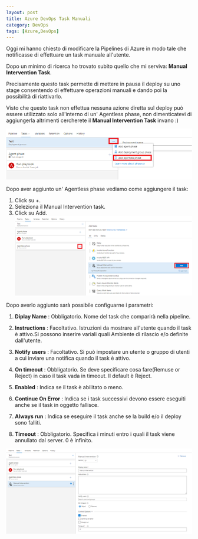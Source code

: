 ```yaml
---
layout: post
title: Azure DevOps Task Manuali
category: DevOps
tags: [Azure,DevOps]
---
```


Oggi mi hanno chiesto di modificare la Pipelines di Azure in modo tale che notificasse di effettuare un task manuale all'utente.

Dopo un minimo di ricerca ho trovato subito quello che mi serviva: **Manual Intervention Task**.

Precisamente questo task permette di mettere in pausa il deploy su uno stage consentendo di effettuare operazioni manuali e dando poi la possibilità di riattivarlo.

Visto che questo task non effettua nessuna azione diretta sul deploy può essere utilizzato solo all'interno di un' Agentless phase, 
non dimenticatevi di aggiungerla altrimenti cercherete il **Manual Intervention Task** invano :)

![azure-devops-add-an-agentless-job](/assets/images/posts/20201102/azure-devops-add-an-agentless-job.png)

Dopo aver aggiunto un' Agentless phase vediamo come aggiungere il task:
1) Click su +.
2) Seleziona il Manual Intervention task.
3) Click su Add.
![azure-devops-add-a-manual-intervention-task](/assets/images/posts/20201102/azure-devops-add-a-manual-intervention-task.png)


Dopo averlo aggiunto sarà possibile configuarne i parametri:

1. **Diplay Name**  : Obbligatorio. Nome del task che comparirà nella pipeline.
2. **Instructions** : Facoltativo.  Istruzioni da mostrare all'utente quando il task è attivo.Si possono inserire variali quali Ambiente di rilascio e/o definite dall'utente.
3. **Notify users** : Facoltativo.  Si può impostare un utente o gruppo di utenti a cui inviare una notifica quando il task è attivo.
4. **On timeout**   : Obbligatorio. Se deve specificare cosa fare(Remuse or Reject) in caso il task vada in timeout. Il default è Reject.

5. **Enabled**		      : Indica se il task è abilitato o meno.
6. **Continue On Error** : Indica se i task successivi devono essere eseguiti anche se il task in oggetto fallisce.
7. **Always run**		  : Indica se eseguire il task anche se la build e/o il deploy sono falliti.

8. **Timeout** : Obbligatorio. Specifica i minuti entro i quali il task viene annullato dal server. 0 è infinito.

![azure-devops-manual-intervention-task](/assets/images/posts/20201102/azure-devops-manual-intervention-task.png)

